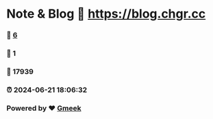 # Note & Blog :link: https://blog.chgr.cc 
### :page_facing_up: [6](https://blog.chgr.cc/tag.html) 
### :speech_balloon: 1 
### :hibiscus: 17939 
### :alarm_clock: 2024-06-21 18:06:32 
### Powered by :heart: [Gmeek](https://github.com/Meekdai/Gmeek)
